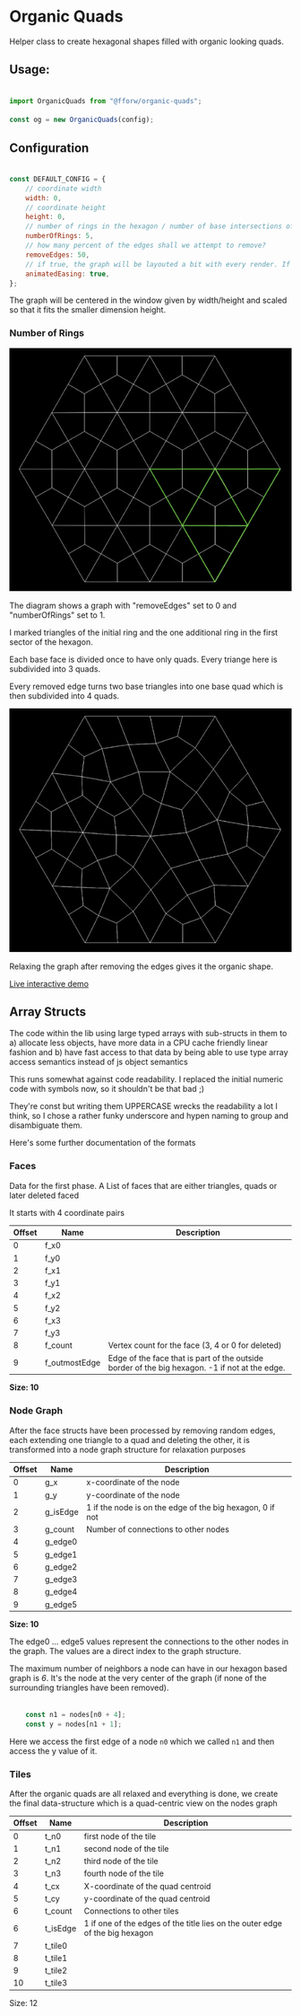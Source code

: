 # Organic Quads

Helper class to create hexagonal shapes filled with organic looking quads.

## Usage:

```js 

import OrganicQuads from "@fforw/organic-quads";

const og = new OrganicQuads(config);

```                                     

## Configuration



```js 

const DEFAULT_CONFIG = {
    // coordinate width
    width: 0,
    // coordinate height
    height: 0,
    // number of rings in the hexagon / number of base intersections of hexaxgon
    numberOfRings: 5,
    // how many percent of the edges shall we attempt to remove?
    removeEdges: 50,
    // if true, the graph will be layouted a bit with every render. If false, the graph relaxation happens at creation
    animatedEasing: true,
};

```                                     

The graph will be centered in the window given by width/height and scaled so that it fits the smaller dimension height.

### Number of Rings


![Hexagon graph with 1 ring and no removed edges](misc/hexagon-1-ring-no-removal.jpg)

The diagram shows a graph with "removeEdges" set to 0 and "numberOfRings" set to 1.

I marked triangles of the initial ring and the one additional ring in the first sector of the hexagon.

Each base face is divided once to have only quads. Every triange here is subdivided into 3 quads.

Every removed edge turns two base triangles into one base quad which is then subdivided into 4 quads.

![Hexagon graph with 1 ring and no removed edges](misc/hexagon-1-ring-some-removal.jpg)

Relaxing the graph after removing the edges gives it the organic shape.

[Live interactive demo](https://fforw.github.io/funky-quads/)
  

## Array Structs

The code within the lib using large typed arrays with sub-structs in them to a) allocate less objects, have more data in a
CPU cache friendly linear fashion and b) have fast access to that data by being able to use type array access semantics 
instead of js object semantics 

This runs somewhat against code readability. I replaced the initial numeric code with symbols now, so it shouldn't be 
that bad ;)

They're const but writing them UPPERCASE wrecks the readability a lot I think, so I chose a rather funky underscore
 and hypen naming to group and disambiguate them.
 

Here's some further documentation of the formats

### Faces

Data for the first phase. A List of faces that are either triangles, quads or later deleted faced

It starts with 4 coordinate pairs 

Offset| Name        |  Description
------|-------------|-----------------
  0   | f_x0          | 
  1   | f_y0          | 
  2   | f_x1          | 
  3   | f_y1          |
  4   | f_x2          |
  5   | f_y2          |
  6   | f_x3          |
  7   | f_y3          |
  8   | f_count       | Vertex count for the face (3, 4 or 0 for deleted) 
  9   | f_outmostEdge | Edge of the face that is part of the outside border of the big hexagon. -1 if not at the edge.
  
**Size: 10**

### Node Graph

After the face structs have been processed by removing random edges, each extending one triangle to a quad and deleting
the other, it is transformed into a node graph structure for relaxation purposes

 
Offset| Name        |  Description
------|-------------|-----------------
  0   | g_x           | x-coordinate of the node   
  1   | g_y           | y-coordinate of the node   
  2   | g_isEdge      | 1 if the node is on the edge of the big hexagon, 0 if not
  3   | g_count       | Number of connections to other nodes
  4   | g_edge0       | 
  5   | g_edge1       | 
  6   | g_edge2       |
  7   | g_edge3       |
  8   | g_edge4       |
  9   | g_edge5       |
  
**Size: 10**
     
 The edge0 ... edge5 values represent the connections to the other nodes in the graph. The values are a direct index
 to the graph structure.
 
 The maximum number of neighbors a node can have in our hexagon based graph is *6*. It's the node at the very
 center of the graph (if none of the surrounding triangles have been removed).
 
 
```js 
    
    const n1 = nodes[n0 + 4];
    const y = nodes[n1 + 1];
```                                     
 
 Here we access the first edge of a node `n0` which we called `n1` and then access the y value of it.
 
 ### Tiles
 
 After the organic quads are all relaxed and everything is done, we create the final data-structure which
 is a quad-centric view on the nodes graph
 
Offset| Name        |  Description
------|-------------|-----------------
  0   | t_n0          | first node of the tile   
  1   | t_n1          | second node of the tile   
  2   | t_n2          | third node of the tile   
  3   | t_n3          | fourth node of the tile   
  4   | t_cx          | X-coordinate of the quad centroid   
  5   | t_cy          | y-coordinate of the quad centroid   
  6   | t_count       | Connections to other tiles   
  6   | t_isEdge      | 1 if one of the edges of the title lies on the outer edge of the big hexagon   
  7   | t_tile0       |   
  8   | t_tile1       |   
  9   | t_tile2       |   
  10  | t_tile3       |   

Size: 12
